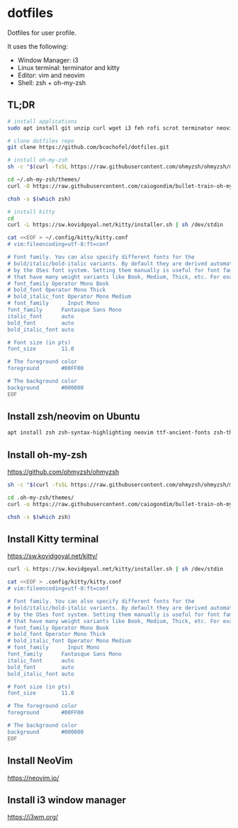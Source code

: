 # dotfiles

Dotfiles for user profile.

It uses the following:

- Window Manager: i3
- Linux terminal: terminator and kitty
- Editor: vim and neovim
- Shell: zsh + oh-my-zsh

## TL;DR

```bash
# install applications
sudo apt install git unzip curl wget i3 feh rofi scrot terminator neovim zsh zsh-syntax-highlighting ttf-ancient-fonts

# clone dotfiles repo
git clone https://github.com/bcochofel/dotfiles.git

# install oh-my-zsh
sh -c "$(curl -fsSL https://raw.githubusercontent.com/ohmyzsh/ohmyzsh/master/tools/install.sh)"

cd ~/.oh-my-zsh/themes/
curl -O https://raw.githubusercontent.com/caiogondim/bullet-train-oh-my-zsh-theme/master/bullet-train.zsh-theme

chsh -s $(which zsh)

# install kitty
cd
curl -L https://sw.kovidgoyal.net/kitty/installer.sh | sh /dev/stdin

cat <<EOF > ~/.config/kitty/kitty.conf
# vim:fileencoding=utf-8:ft=conf

# Font family. You can also specify different fonts for the
# bold/italic/bold-italic variants. By default they are derived automatically,
# by the OSes font system. Setting them manually is useful for font families
# that have many weight variants like Book, Medium, Thick, etc. For example:
# font_family Operator Mono Book
# bold_font Operator Mono Thick
# bold_italic_font Operator Mono Medium
# font_family      Input Mono
font_family      Fantasque Sans Mono
italic_font      auto
bold_font        auto
bold_italic_font auto

# Font size (in pts)
font_size        11.0

# The foreground color
foreground       #00FF00

# The background color
background       #000000
EOF
```

## Install zsh/neovim on Ubuntu

```bash
apt install zsh zsh-syntax-highlighting neovim ttf-ancient-fonts zsh-theme-powerlevel9k
```

## Install oh-my-zsh

https://github.com/ohmyzsh/ohmyzsh

```bash
sh -c "$(curl -fsSL https://raw.githubusercontent.com/ohmyzsh/ohmyzsh/master/tools/install.sh)"

cd .oh-my-zsh/themes/
curl -o https://raw.githubusercontent.com/caiogondim/bullet-train-oh-my-zsh-theme/master/bullet-train.zsh-theme

chsh -s $(which zsh)
```

## Install Kitty terminal

https://sw.kovidgoyal.net/kitty/

```bash
curl -L https://sw.kovidgoyal.net/kitty/installer.sh | sh /dev/stdin

cat <<EOF > .config/kitty/kitty.conf
# vim:fileencoding=utf-8:ft=conf

# Font family. You can also specify different fonts for the
# bold/italic/bold-italic variants. By default they are derived automatically,
# by the OSes font system. Setting them manually is useful for font families
# that have many weight variants like Book, Medium, Thick, etc. For example:
# font_family Operator Mono Book
# bold_font Operator Mono Thick
# bold_italic_font Operator Mono Medium
# font_family      Input Mono
font_family      Fantasque Sans Mono
italic_font      auto
bold_font        auto
bold_italic_font auto

# Font size (in pts)
font_size        11.0

# The foreground color
foreground       #00FF00

# The background color
background       #000000
EOF
```

## Install NeoVim

https://neovim.io/

## Install i3 window manager

https://i3wm.org/
